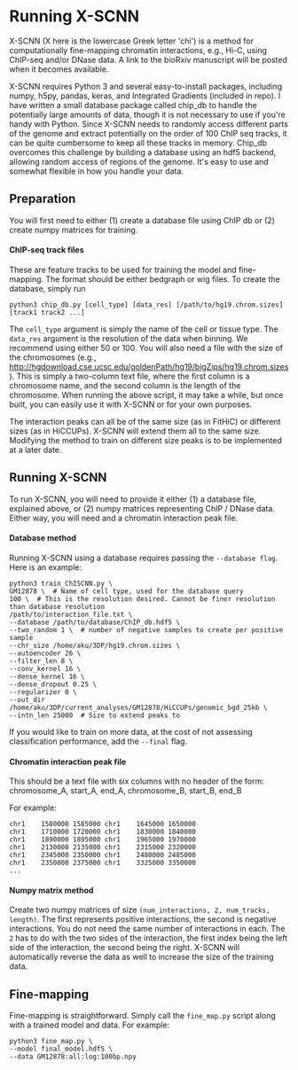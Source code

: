 # Running X-SCNN

X-SCNN (X here is the lowercase Greek letter 'chi') is a method for computationally fine-mapping chromatin interactions, e.g., Hi-C, using ChIP-seq and/or DNase data. A link to the bioRxiv manuscript will be posted when it becomes available.

X-SCNN requires Python 3 and several easy-to-install packages, including numpy, h5py, pandas, keras, and Integrated Gradients (included in repo). I have written a small database package called chip_db to handle the potentially large amounts of data, though it is not necessary to use if you're handy with Python. Since X-SCNN needs to randomly access different parts of the genome and extract potentially on the order of 100 ChIP seq tracks, it can be quite cumbersome to keep all these tracks in memory. Chip_db overcomes this challenge by building a database using an hdf5 backend, allowing random access of regions of the genome. It's easy to use and somewhat flexible in how you handle your data. 

## Preparation

You will first need to either (1) create a database file using ChIP db or (2) create numpy matrices for training.

#### ChIP-seq track files
These are feature tracks to be used for training the model and fine-mapping. The format should be either bedgraph or wig files. To create the database, simply run

`python3 chip_db.py [cell_type] [data_res] [/path/to/hg19.chrom.sizes] [track1 track2 ...]`

The `cell_type` argument is simply the name of the cell or tissue type. The `data_res` argument is the resolution of the data when binning. We recommend using either 50 or 100. You will also need a file with the size of the chromosomes (e.g., http://hgdownload.cse.ucsc.edu/goldenPath/hg19/bigZips/hg19.chrom.sizes). This is simply a two-column text file, where the first column is a chromosome name, and the second column is the length of the chromosome. When running the above script, it may take a while, but once built, you can easily use it with X-SCNN or for your own purposes.

The interaction peaks can all be of the same size (as in FitHiC) or different sizes (as in HiCCUPs). X-SCNN will extend them all to the same size. Modifying the method to train on different size peaks is to be implemented at a later date.

## Running X-SCNN

To run X-SCNN, you will need to provide it either (1) a database file, explained above, or (2) numpy matrices representing ChIP / DNase data. Either way, you will need and a chromatin interaction peak file.

#### Database method

Running X-SCNN using a database requires passing the `--database flag`. Here is an example:

```
python3 train_ChISCNN.py \
GM12878 \  # Name of cell type, used for the database query
100 \  # This is the resolution desired. Cannot be finer resolution than database resolution
/path/to/interaction_file.txt \
--database /path/to/database/ChIP_db.hdf5 \
--two_random 1 \  # number of negative samples to create per positive sample
--chr_size /home/aku/3DP/hg19.chrom.sizes \
--autoencoder 26 \
--filter_len 8 \
--conv_kernel 16 \
--dense_kernel 16 \
--dense_dropout 0.25 \
--regularizer 0 \
--out_dir /home/aku/3DP/current_analyses/GM12878/HiCCUPs/genomic_bgd_25kb \
--intn_len 25000  # Size to extend peaks to
```

If you would like to train on more data, at the cost of not assessing classification performance, add the `--final` flag.

#### Chromatin interaction peak file
This should be a text file with six columns with no header of the form: 
chromosome_A, start_A, end_A, chromosome_B, start_B, end_B

For example:

```
chr1    1580000 1585000 chr1    1645000 1650000
chr1    1710000 1720000 chr1    1830000 1840000
chr1    1890000 1895000 chr1    1965000 1970000
chr1    2130000 2135000 chr1    2315000 2320000
chr1    2345000 2350000 chr1    2480000 2485000
chr1    2350000 2375000 chr1    3325000 3350000
...
```

#### Numpy matrix method

Create two numpy matrices of size `(num_interactions, 2, num_tracks, length)`. The first represents positive interactions, the second is negative interactions. You do not need the same number of interactions in each. The `2` has to do with the two sides of the interaction, the first index being the left side of the interaction, the second being the right. X-SCNN will automatically reverse the data as well to increase the size of the training data. 

## Fine-mapping

Fine-mapping is straightforward. Simply call the `fine_map.py` script along with a trained model and data. For example:

```
python3 fine_map.py \
--model final_model.hdf5 \
--data GM12878:all:log:100bp.npy
```
